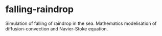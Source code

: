 # falling-raindrop
Simulation of falling of raindrop in the sea. Mathematics modelisation of diffusion-convection and Navier-Stoke equation.
